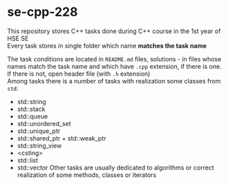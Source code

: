 # se-cpp-228  
This repository stores C++ tasks done during C++ course in the 1st year of HSE SE  
Every task stores in single folder which name **matches the task name**  
  
The task conditions are located in `README.md` files, solutions - in files whose names match the task name and which have `.cpp` extension, if there is one. If there is not, open header file (with `.h` extension)  
Among tasks there is a number of tasks with realization some classes from `std`:
* std::string
* std::stack
* std::queue
* std::unordered_set
* std::unique_ptr
* std::shared_ptr + std::weak_ptr
* std::string_view
* \<csting>
* std::list
* std::vector
Other tasks are usually dedicated to algorithms or correct realization of some methods, classes or iterators
